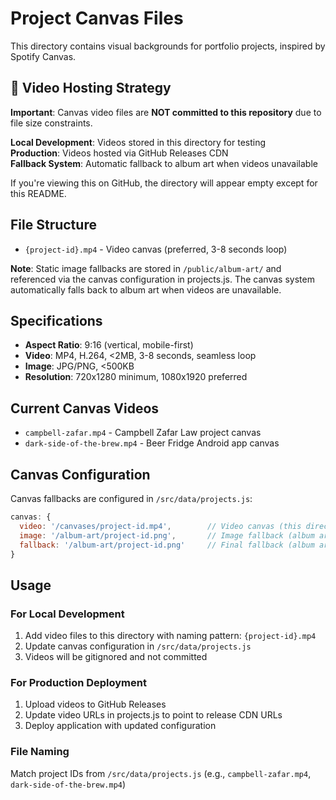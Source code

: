 # Project Canvas Files

This directory contains visual backgrounds for portfolio projects, inspired by Spotify Canvas.

## 🎥 Video Hosting Strategy

**Important**: Canvas video files are **NOT committed to this repository** due to file size constraints.

**Local Development**: Videos stored in this directory for testing  
**Production**: Videos hosted via GitHub Releases CDN  
**Fallback System**: Automatic fallback to album art when videos unavailable

If you're viewing this on GitHub, the directory will appear empty except for this README.

## File Structure
- `{project-id}.mp4` - Video canvas (preferred, 3-8 seconds loop)

**Note**: Static image fallbacks are stored in `/public/album-art/` and referenced via the canvas configuration in projects.js. The canvas system automatically falls back to album art when videos are unavailable.

## Specifications
- **Aspect Ratio**: 9:16 (vertical, mobile-first)
- **Video**: MP4, H.264, <2MB, 3-8 seconds, seamless loop
- **Image**: JPG/PNG, <500KB
- **Resolution**: 720x1280 minimum, 1080x1920 preferred

## Current Canvas Videos
- `campbell-zafar.mp4` - Campbell Zafar Law project canvas
- `dark-side-of-the-brew.mp4` - Beer Fridge Android app canvas

## Canvas Configuration
Canvas fallbacks are configured in `/src/data/projects.js`:
```javascript
canvas: {
  video: '/canvases/project-id.mp4',        // Video canvas (this directory)
  image: '/album-art/project-id.png',       // Image fallback (album art)
  fallback: '/album-art/project-id.png'     // Final fallback (album art)
}
```

## Usage

### For Local Development
1. Add video files to this directory with naming pattern: `{project-id}.mp4`
2. Update canvas configuration in `/src/data/projects.js`
3. Videos will be gitignored and not committed

### For Production Deployment
1. Upload videos to GitHub Releases
2. Update video URLs in projects.js to point to release CDN URLs
3. Deploy application with updated configuration

### File Naming
Match project IDs from `/src/data/projects.js` (e.g., `campbell-zafar.mp4`, `dark-side-of-the-brew.mp4`)